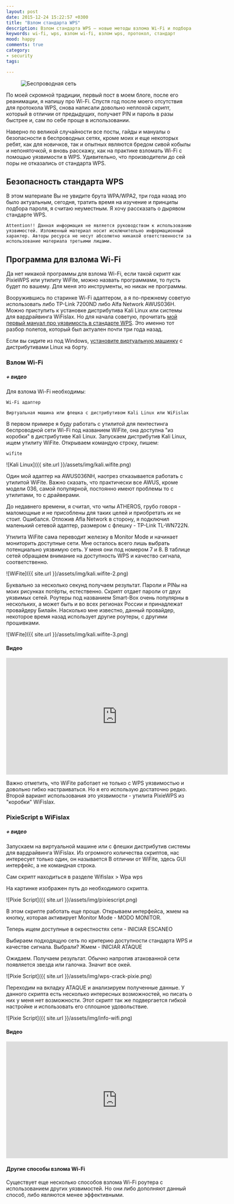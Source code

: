 ```yaml
---
layout: post
date: 2015-12-24 15:22:57 +0300
title: "Взлом стандарта WPS"
description: Взлом стандарта WPS — новые методы взлома Wi-Fi и подбора PIN от WPS.
keywords: wi-fi, wps, взлом wi-fi, взлом wps, протокол, стандарт
mood: happy
comments: true
category:
- security
tags:

---
```


<figure>
    <img src="http://dubkov.xyz/assets/img/wireless.jpg" alt="Беспроводная сеть" />
</figure>

По моей скромной традиции, первый пост в моем блоге, после его реанимации, я напишу про Wi-Fi. Спустя год после моего отсутствия для протокола WPS, снова написали довольно неплохой скрипт, который в отличии от предыдущих, получает PIN и пароль в разы быстрее и, сам по себе проще в использовании.
<!--more-->
Наверно по великой случайности все посты, гайды и мануалы о безопасности в беспроводных сетях, кроме моих и еще некоторых ребят, как для новичков, так и опытных являются бредом сивой кобылы и непоняточкой, я вновь расскажу, как на практике взломать Wi-Fi с помощью уязвимости в WPS. Удивительно, что производители до сей поры не отказались от стандарта WPS.

<h2>Безопасность стандарта WPS</h2>
В этом материале Вы не увидите брута WPA/WPA2, три года назад это было актуальным, сегодня, тратить время на изучение и принципы подбора пароля, я считаю неуместным. Я хочу рассказать о дырявом стандарте WPS.

`Attention!! Данная информация не является руководством к использованию уязвимостей. Изложенный материал носит исключительно информационный характер. Авторы ресурса не несут абсолютно никакой ответственности за использование материала третьими лицами.`

<h2>Программа для взлома Wi-Fi</h2>
Да нет никакой программы для взлома Wi-Fi, если такой скрипт как PixieWPS или утилиту WiFite, можно назвать программами, то пусть будет по вашему. Для меня это инструменты, но никак не программы.

Вооружившись по старинке Wi-Fi адаптером, а я по-прежнему советую использовать либо TP-Link 7200ND либо Alfa Network AWUS036H. Можно приступить к установке дистрибутива Kali Linux или системы для вардрайвинга WiFislax.
Но для начала советую, прочитать <a href="http://dubkov.xyz/security/wi-fi-protected-setup.html">мой первый мануал про уязвимость в стандарте WPS</a>. Это именно тот разбор полетов, который был актуален почти три года назад.

Если вы сидите из под Windows, <a href="http://dubkov.xyz/linux/kali-linux-install-virtualbox.html">установите виртуальную машинку</a> с дистрибутивами Linux на борту.

<h3>Взлом Wi-Fi</h3>
<h5>+ видео</h5>
Для взлома Wi-Fi необходимы:

`Wi-Fi адаптер`

`Виртуальная машина или флешка с дистрибутивом Kali Linux или WiFislax`

В первом примере я буду работать с утилитой для пентестинга беспроводной сети Wi-Fi под названием WiFite, она доступна "из коробки" в дистрибутиве Kali Linux.
Запускаем дистрибутив Kali Linux, ищем утилиту WiFite. Открываем командую строку, пишем:

`wifite`

![Kali Linux]({{ site.url }}/assets/img/kali.wifite.png)

Один мой адаптер на AWUS036NH, наотрез отказывается работать с утилитой WiFite. Важно сказать, что практически все AWUS, кроме модели 036, самой популярной, постоянно имеют проблемы то с утилитами, то с драйверами.

До недавнего времени, я считал, что чипы ATHEROS, грубо говоря - маломощные и не присоблены для таких целей и приобретать их не стоит. Ошибался. Отложив Afla Network в сторону, я подключил маленький сетевой адаптер, размером с флешку - TP-Link TL-WN722N.

Утилита WiFite сама переводит железку в Monitor Mode и начинает мониторить доступные сети. Мне осталось всего лишь выбрать потенциально уязвимую сеть. У меня они под номером 7 и 8. В таблице сетей обращаем внимание на доступность WPS и качество сигнала, соответственно.

![WiFite]({{ site.url }}/assets/img/kali.wifite-2.png)

Буквально за несколько секунд получаем результат. Пароли и PINы на моих рисунках потёрты, естественно. Скрипт отдает пароли от двух уязвимых сетей.
Роутеры под названием Smart-Box очень популярны в нескольких, а может быть и во всех регионах России и принадлежат провайдеру Билайн. Насколько мне известно, данный провайдер, некоторое время назад использует другие роутеры, с другими прошивками.

![WiFite]({{ site.url }}/assets/img/kali.wifite-3.png)

<h4>Видео</h4>

<iframe width="600" height="315" src="https://www.youtube.com/embed/pI07mdgma_4" frameborder="0" allowfullscreen></iframe>

Важно отметить, что WiFite работает не только с WPS уязвимостью и довольно гибко настраиваться. Но я его использую достаточно редко.
Второй вариант использования это уязвимости - утилита PixieWPS из "коробки" WiFislax.
<h3>PixieScript в WiFislax</h3>
<h5>+ видео</h5>

Запускаем на виртуальной машине или с флешки дистрибутив системы для вардрайвинга WiFislax. Из огромного количества скриптов, нас интересует только один, он называется
В отличии от WiFite, здесь GUI интерфейс, а не командная строка.

Сам скрипт находиться в разделе Wifislax > Wpa wps

На картинке изображен путь до необходимого скрипта.

![Pixie Script]({{ site.url }}/assets/img/pixiescript.png)

В этом скрипте работать еще проще. Открываем интерфейса, жмем на кнопку, которая активирует Monitor Mode - MODO MONITOR.

Теперь ищем доступные в окрестностях сети - INICIAR ESCANEO

Выбираем подходящую сеть по критерию доступности стандарта WPS и качестве сигнала. Выбрали? Жмем - INICIAR ATAQUE

Ожидаем. Получаем результат. Обычно напротив атакованной сети появляется звезда или галочка. Значит все окей.

![Pixie Script]({{ site.url }}/assets/img/wps-crack-pixie.png)

Переходим на вкладку ATAQUE и анализируем полученные данные.
У данного скрипта есть несколько интересных возможностей, но писать о них у меня нет возможности. Этот скрипт так же подвергается гибкой настройке и использовать его сплошное удовольствие.

![Pixie Script]({{ site.url }}/assets/img/info-wifi.png)

<h4>Видео</h4>

<iframe width="600" height="315" src="https://www.youtube.com/embed/LzuhI3qP9bc" frameborder="0" allowfullscreen></iframe>

<h4>Другие способы взлома Wi-Fi</h4>
Существует еще несколько способов взлома Wi-Fi роутера с использованием других уязвимостей. Но они либо дополняют данный способ, либо являются менее эффективными.